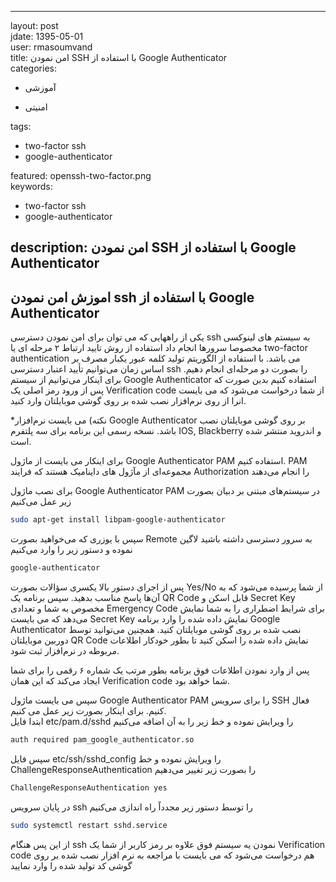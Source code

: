 * * *

layout: post    
jdate: 1395-05-01    
user: rmasoumvand    
title: امن نمودن SSH با استفاده از Google Authenticator   
categories:

*   آموزشی

*   امنیتی

tags:

*   two-factor ssh  
*   google-authenticator

featured: openssh-two-factor.png    
keywords:

*   two-factor ssh  
*   google-authenticator

## description: امن نمودن SSH با استفاده از Google Authenticator 

## اموزش امن نمودن ssh با استفاده از Google Authenticator

یکی از راههایی که می توان برای امن نمودن دسترسی ssh به سیستم های لینوکسی مخصوصا سرورها انجام داد استفاده از روش تایید ارتباط ۲ مرحله ای یا two-factor authentication می باشد. با استفاده از الگوریتم تولید کلمه عبور یکبار مصرف بر اساس زمان می‌توانیم تأیید اعتبار دسترسی ssh را بصورت دو مرحله‌ای انجام دهیم. برای اینکار می‌توانیم از سیستم Google Authenticator استفاده کنیم  بدین صورت که پس از ورود رمز اصلی یک Verification code از شما درخواست می‌شود که می بایست انرا از روی نرم‌افزار نصب شده بر روی گوشی موبایلتان وارد کنید.

*نکته)‌ می بایست نرم‌افزار Google Authenticator بر روی گوشی موبایلتان نصب باشد. نسخه رسمی این برنامه برای سه پلتفرم IOS, Blackberry و اندروید منتشر شده است.

برای اینکار می بایست از ماژول Google Authenticator PAM استفاده کنیم. PAM مجموعه‌ای از مآژول های داینامیک هستند که فرایند Authorization را انجام می‌دهند

برای نصب ماژول Google Authenticator PAM در سیستم‌های مبتنی بر دبیان بصورت زیر عمل می‌کنیم
```sh
sudo apt-get install libpam-google-authenticator
```
سپس با یوزری که می‌خواهید بصورت Remote به سرور دسترسی داشته باشید لاگین نموده و دستور زیر را وارد می‌کنیم
```sh
google-authenticator
```
پس از اجرای دستور بالا یکسری سؤالات بصورت Yes/No از شما پرسیده می‌شود که به آن‌ها پاسخ مناسب بدهید. سپس برنامه یک QR Code قابل اسکن و Secret Key مخصوص به شما و تعدادی Emergency Code برای شرایط اضطراری را به شما نمایش می‌دهد که می بایست Secret Key نمایش داده شده را وارد برنامه Google Authenticator نصب شده بر روی گوشی موبایلتان کنید. همچنین می‌توانید توسط دوربین موبایلتان QR Code نمایش داده شده را اسکن کنید تا بطور خودکار اطلاعات مربوطه در نرم‌افزار ثبت شود.

پس از وارد نمودن اطلاعات فوق برنامه بطور مرتب یک شماره ۶ رقمی را برای شما ایجاد می‌کند که این همان Verification code شما خواهد بود.

سپس می بایست ماژول  Google Authenticator PAM را برای سرویس SSH فعال کنیم. برای اینکار بصورت زیر عمل می کنیم.  
ابتدا فایل etc/pam.d/sshd را ویرایش نموده و خط زیر را به آن اضافه می‌کنیم
```sh
auth required pam_google_authenticator.so
```
سپس فایل etc/ssh/sshd_config را ویرایش نموده و خط ChallengeResponseAuthentication را بصورت زیر تغییر می‌دهیم
```sh
ChallengeResponseAuthentication yes
```
در پایان سرویس ssh را توسط دستور زیر مجدداً راه اندازی می‌کنیم
```sh
sudo systemctl restart sshd.service
```
از این پس هنگام ssh نمودن یه سیستم فوق علاوه بر رمز کاربر از شما یک Verification code هم درخواست می‌شود که می بایست با مراجعه به نرم افزار نصب شده بر روی گوشی کد تولید شده را وارد نمایید
